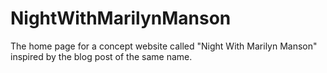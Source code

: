 # NightWithMarilynManson
The home page for a concept website called "Night With Marilyn Manson" inspired by the blog post of the same name.
